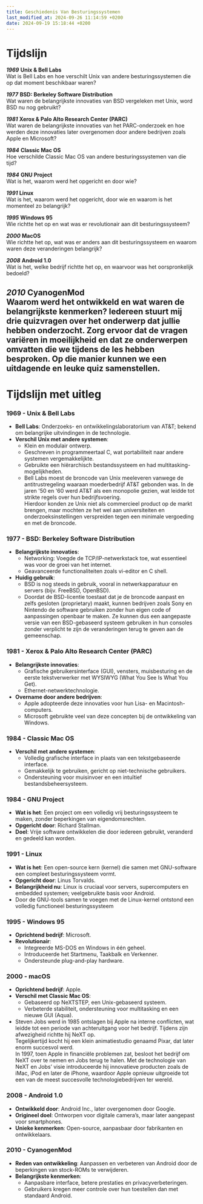 ```yaml
---
title: Geschiedenis Van Besturingssystemen
last_modified_at: 2024-09-26 11:14:59 +0200
date: 2024-09-19 15:18:44 +0200
---
```


# Tijdslijn
***1969*** **Unix & Bell Labs**  
Wat is Bell Labs en hoe verschilt Unix van andere besturingssystemen die op dat moment beschikbaar waren?

***1977*** **BSD: Berkeley Software Distribution**  
Wat waren de belangrijkste innovaties van BSD vergeleken met Unix, word BSD nu nog gebruikt?

***1981*** **Xerox & Palo Alto Research Center (PARC)**  
Wat waren de belangrijkste innovaties van het PARC-onderzoek en hoe werden deze innovaties later overgenomen door andere bedrijven zoals Apple en Microsoft?

***1984*** **Classic Mac OS**  
Hoe verschilde Classic Mac OS van andere besturingssystemen van die tijd?

***1984*** **GNU Project**  
Wat is het, waarom werd het opgericht en door wie?

***1991*** **Linux**  
Wat is het, waarom werd het opgericht, door wie en waarom is het momenteel zo belangrijk?

***1995*** **Windows 95**  
Wie richtte het op en wat was er revolutionair aan dit besturingssysteem?

***2000*** **MacOS**  
Wie richtte het op, wat was er anders aan dit besturingssysteem en waarom waren deze veranderingen belangrijk?

***2008*** **Android 1.0**  
Wat is het, welke bedrijf richtte het op, en waarvoor was het oorspronkelijk bedoeld?

***2010*** **CyanogenMod**  
Waarom werd het ontwikkeld en wat waren de belangrijkste kenmerken?
Iedereen stuurt mij drie quizvragen over het onderwerp dat jullie hebben onderzocht. Zorg ervoor dat de vragen variëren in moeilijkheid en dat ze onderwerpen omvatten die we tijdens de les hebben besproken. Op die manier kunnen we een uitdagende en leuke quiz samenstellen.
---

# Tijdslijn met uitleg

### 1969 - Unix & Bell Labs
- **Bell Labs**: Onderzoeks- en ontwikkelingslaboratorium van AT&T; bekend om belangrijke uitvindingen in de technologie.
- **Verschil Unix met andere systemen**:
  - Klein en modulair ontwerp.
  - Geschreven in programmeertaal C, wat portabiliteit naar andere systemen vergemakkelijkte.
  - Gebruikte een hiërarchisch bestandssysteem en had multitasking-mogelijkheden.
  - Bell Labs moest de broncode van Unix meeleveren vanwege de antitrustregeling waaraan moederbedrijf AT&T gebonden was. In de jaren '50 en '60 werd AT&T als een monopolie gezien, wat leidde tot strikte regels over hun bedrijfsvoering.  
    Hierdoor konden ze Unix niet als commercieel product op de markt brengen, maar mochten ze het wel aan universiteiten en onderzoeksinstellingen verspreiden tegen een minimale vergoeding en met de broncode.

### 1977 - BSD: Berkeley Software Distribution
- **Belangrijkste innovaties**:
  - Networking: Voegde de TCP/IP-netwerkstack toe, wat essentieel was voor de groei van het internet.
  - Geavanceerde functionaliteiten zoals vi-editor en C shell.
- **Huidig gebruik**:
  - BSD is nog steeds in gebruik, vooral in netwerkapparatuur en servers (bijv. FreeBSD, OpenBSD).
  - Doordat de BSD-licentie toestaat dat je de broncode aanpast en zelfs gesloten (proprietary) maakt, kunnen bedrijven zoals Sony en Nintendo de software gebruiken zonder hun eigen code of aanpassingen openbaar te maken. Ze kunnen dus een aangepaste versie van een BSD-gebaseerd systeem gebruiken in hun consoles zonder verplicht te zijn de veranderingen terug te geven aan de gemeenschap.

### 1981 - Xerox & Palo Alto Research Center (PARC)
- **Belangrijkste innovaties**:
  - Grafische gebruikersinterface (GUI), vensters, muisbesturing en de eerste tekstverwerker met WYSIWYG (What You See Is What You Get).
  - Ethernet-netwerktechnologie.
- **Overname door andere bedrijven**:
  - Apple adopteerde deze innovaties voor hun Lisa- en Macintosh-computers.
  - Microsoft gebruikte veel van deze concepten bij de ontwikkeling van Windows.

### 1984 - Classic Mac OS
- **Verschil met andere systemen**:
  - Volledig grafische interface in plaats van een tekstgebaseerde interface.
  - Gemakkelijk te gebruiken, gericht op niet-technische gebruikers.
  - Ondersteuning voor muisinvoer en een intuïtief bestandsbeheersysteem.

### 1984 - GNU Project
- **Wat is het**: Een project om een volledig vrij besturingssysteem te maken, zonder beperkingen van eigendomsrechten.
- **Opgericht door**: Richard Stallman.
- **Doel**: Vrije software ontwikkelen die door iedereen gebruikt, veranderd en gedeeld kan worden.

### 1991 - Linux
- **Wat is het**: Een open-source kern (kernel) die samen met GNU-software een compleet besturingssysteem vormt.
- **Opgericht door**: Linus Torvalds.
- **Belangrijkheid nu**: Linux is cruciaal voor servers, supercomputers en embedded systemen; veelgebruikte basis voor Android.
- Door de GNU-tools samen te voegen met de Linux-kernel ontstond een volledig functioneel besturingssysteem

### 1995 - Windows 95
- **Oprichtend bedrijf**: Microsoft.
- **Revolutionair**:
  - Integreerde MS-DOS en Windows in één geheel.
  - Introduceerde het Startmenu, Taakbalk en Verkenner.
  - Ondersteunde plug-and-play hardware.

### 2000 - macOS
- **Oprichtend bedrijf**: Apple.
- **Verschil met Classic Mac OS**:
  - Gebaseerd op NeXTSTEP, een Unix-gebaseerd systeem.
  - Verbeterde stabiliteit, ondersteuning voor multitasking en een nieuwe GUI (Aqua).
- Steven Jobs werd in 1985 ontslagen bij Apple na interne conflicten, wat leidde tot een periode van achteruitgang voor het bedrijf. Tijdens zijn afwezigheid richtte hij NeXT op.  
    Tegelijkertijd kocht hij een klein animatiestudio genaamd Pixar, dat later enorm succesvol werd.  
    In 1997, toen Apple in financiële problemen zat, besloot het bedrijf om NeXT over te nemen en Jobs terug te halen. Met de technologie van NeXT en Jobs’ visie introduceerde hij innovatieve producten zoals de iMac, iPod en later de iPhone, waardoor Apple opnieuw uitgroeide tot een van de meest succesvolle technologiebedrijven ter wereld.

### 2008 - Android 1.0
- **Ontwikkeld door**: Android Inc., later overgenomen door Google.
- **Origineel doel**: Ontworpen voor digitale camera’s, maar later aangepast voor smartphones.
- **Unieke kenmerken**: Open-source, aanpasbaar door fabrikanten en ontwikkelaars.

### 2010 - CyanogenMod
- **Reden van ontwikkeling**: Aanpassen en verbeteren van Android door de beperkingen van stock-ROMs te verwijderen.
- **Belangrijkste kenmerken**:
  - Aanpasbare interface, betere prestaties en privacyverbeteringen.
  - Gebruikers kregen meer controle over hun toestellen dan met standaard Android.

